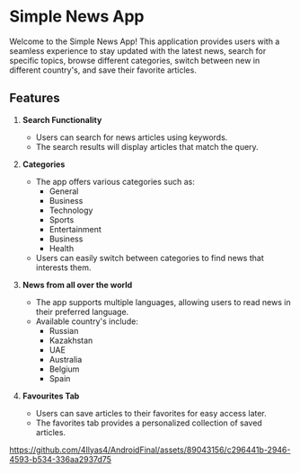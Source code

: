 # Simple News App

Welcome to the Simple News App! This application provides users with a seamless experience to stay updated with the latest news, search for specific topics, browse different categories, switch between new in different country's, and save their favorite articles.

## Features

1. **Search Functionality**
   - Users can search for news articles using keywords.
   - The search results will display articles that match the query.

2. **Categories**
   - The app offers various categories such as:
     - General
     - Business
     - Technology
     - Sports
     - Entertainment
     - Business
     - Health
   - Users can easily switch between categories to find news that interests them.

3. **News from all over the world**
   - The app supports multiple languages, allowing users to read news in their preferred language.
   - Available country's include:
     - Russian
     - Kazakhstan
     - UAE
     - Australia
     - Belgium
     - Spain

4. **Favourites Tab**
   - Users can save articles to their favorites for easy access later.
   - The favorites tab provides a personalized collection of saved articles.

https://github.com/4Ilyas4/AndroidFinal/assets/89043156/c296441b-2946-4593-b534-336aa2937d75

